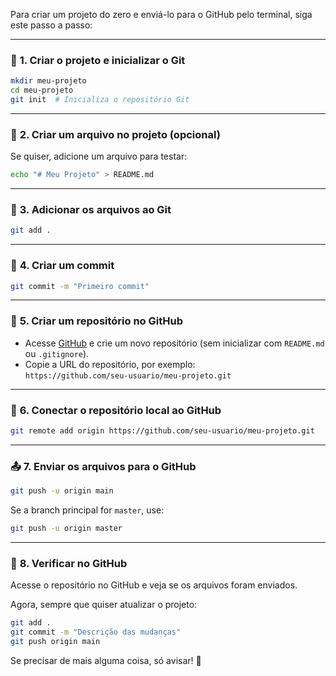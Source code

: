 Para criar um projeto do zero e enviá-lo para o GitHub pelo terminal, siga este passo a passo:

---

### 📌 **1. Criar o projeto e inicializar o Git**
```sh
mkdir meu-projeto
cd meu-projeto
git init  # Inicializa o repositório Git
```

---

### 📝 **2. Criar um arquivo no projeto** (opcional)
Se quiser, adicione um arquivo para testar:

```sh
echo "# Meu Projeto" > README.md
```

---

### 📂 **3. Adicionar os arquivos ao Git**
```sh
git add .
```

---

### 💾 **4. Criar um commit**
```sh
git commit -m "Primeiro commit"
```

---

### 🔗 **5. Criar um repositório no GitHub**
- Acesse [GitHub](https://github.com/) e crie um novo repositório (sem inicializar com `README.md` ou `.gitignore`).
- Copie a URL do repositório, por exemplo:  
  `https://github.com/seu-usuario/meu-projeto.git`

---

### 🚀 **6. Conectar o repositório local ao GitHub**
```sh
git remote add origin https://github.com/seu-usuario/meu-projeto.git
```

---

### 📤 **7. Enviar os arquivos para o GitHub**
```sh
git push -u origin main
```
Se a branch principal for `master`, use:
```sh
git push -u origin master
```

---

### 🎉 **8. Verificar no GitHub**
Acesse o repositório no GitHub e veja se os arquivos foram enviados.

Agora, sempre que quiser atualizar o projeto:
```sh
git add .
git commit -m "Descrição das mudanças"
git push origin main
```

Se precisar de mais alguma coisa, só avisar! 🚀